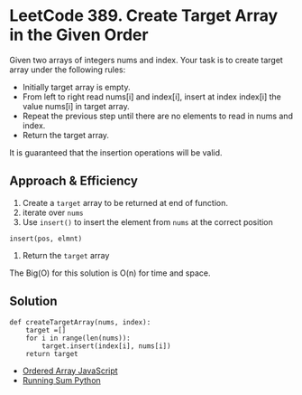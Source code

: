 # LeetCode 389. Create Target Array in the Given Order
Given two arrays of integers nums and index. Your task is to create target array under the following rules:
- Initially target array is empty.
- From left to right read nums[i] and index[i], insert at index index[i] the value nums[i] in target array.
- Repeat the previous step until there are no elements to read in nums and index.
- Return the target array.

It is guaranteed that the insertion operations will be valid.


## Approach & Efficiency
1. Create a `target` array to be returned at end of function.
1. iterate over `nums`
1. Use `insert()` to insert the element from `nums` at the correct position
```
insert(pos, elmnt)
```
1. Return the `target` array

The Big(O) for this solution is O(n) for time and space.

## Solution
```
def createTargetArray(nums, index):
    target =[]
    for i in range(len(nums)):
        target.insert(index[i], nums[i])
    return target

```

- [Ordered Array JavaScript](../../../../javascript/arrays/orderedArray/README.md)
- [Running Sum Python](./ordered_array.py)